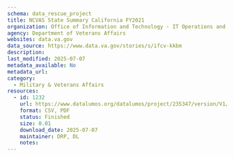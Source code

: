 ```yaml
---
schema: data_rescue_project 
title: NCVAS State Summary California FY2021
organization: Office of Information and Technology - IT Operations and Services (ITOPS)
agency: Department of Veterans Affairs
websites: data.va.gov
data_source: https://www.data.va.gov/stories/s/ifcv-kkbm
description: 
last_modified: 2025-07-07
metadata_available: No
metadata_url: 
category:
  - Military & Veterans Affairs 
resources:
  - id: 1232
    url: https://www.datalumos.org/datalumos/project/235347/version/V1/view
    format: CSV, PDF
    status: Finished
    size: 0.01
    download_date: 2025-07-07
    maintainer: DRP, DL
    notes: 
---
```

